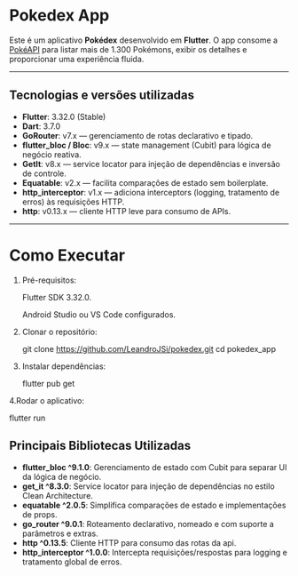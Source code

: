 # Pokedex App

Este é um aplicativo **Pokédex** desenvolvido em **Flutter**. O app consome a [PokéAPI](https://pokeapi.co/) para listar mais de 1.300 Pokémons, exibir os detalhes e proporcionar uma experiência fluida.

---

## Tecnologias e versões utilizadas

- **Flutter**: 3.32.0 (Stable)
- **Dart**: 3.7.0
- **GoRouter**: v7.x — gerenciamento de rotas declarativo e tipado.
- **flutter_bloc / Bloc**: v9.x — state management (Cubit) para lógica de negócio reativa.
- **GetIt**: v8.x — service locator para injeção de dependências e inversão de controle.
- **Equatable**: v2.x — facilita comparações de estado sem boilerplate.
- **http_interceptor**: v1.x — adiciona interceptors (logging, tratamento de erros) às requisições HTTP.
- **http**: v0.13.x — cliente HTTP leve para consumo de APIs.

---
# Como Executar
1. Pré-requisitos:

    Flutter SDK 3.32.0.

    Android Studio ou VS Code configurados.

2. Clonar o repositório:

    git clone https://github.com/LeandroJSi/pokedex.git
    cd pokedex_app

3. Instalar dependências:

    flutter pub get

4.Rodar o aplicativo:

flutter run

## Principais Bibliotecas Utilizadas

- **flutter_bloc ^9.1.0**:	Gerenciamento de estado com Cubit para separar UI da lógica de negócio.
- **get_it ^8.3.0**: Service locator para injeção de dependências no estilo Clean Architecture.
- **equatable ^2.0.5**: Simplifica comparações de estado e implementações de props.
- **go_router ^9.0.1**: Roteamento declarativo, nomeado e com suporte a parâmetros e extras.
- **http ^0.13.5**: Cliente HTTP para consumo das rotas da api.
- **http_interceptor ^1.0.0**: Intercepta requisições/respostas para logging e tratamento global de erros.
